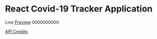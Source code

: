 # React Covid-19 Tracker Application

Live [Preview](https://covid19-tracker-mr62.web.app/) 0000000000

[API Credits](https://covid19.mathdro.id/api/)
